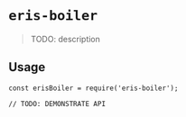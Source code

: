 # `eris-boiler`

> TODO: description

## Usage

```
const erisBoiler = require('eris-boiler');

// TODO: DEMONSTRATE API
```
